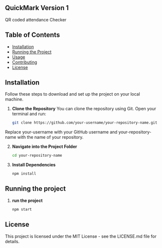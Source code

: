 ## QuickMark Version 1

QR coded attendance Checker

## Table of Contents
- [Installation](#installation)
- [Running the Project](#running-the-project)
- [Usage](#usage)
- [Contributing](#contributing)
- [License](#license)

## Installation

Follow these steps to download and set up the project on your local machine.

1. **Clone the Repository**
   You can clone the repository using Git. Open your terminal and run:

   ```bash
   git clone https://github.com/your-username/your-repository-name.git
Replace your-username with your GitHub username and your-repository-name with the name of your repository.

2. **Navigate into the Project Folder**

   ```bash
   cd your-repository-name

3. **Install Dependencies**

   ```bash
   npm install

## Running the project

1. **run the project**

   ```bash
   npm start

## License
This project is licensed under the MIT License - see the LICENSE.md file for details.
